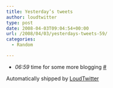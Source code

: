 ```yaml
---
title: Yesterday’s tweets
author: loudtwitter
type: post
date: 2008-04-03T09:04:54+00:00
url: /2008/04/03/yesterdays-tweets-59/
categories:
  - Random

---
```

  * _06:59_ time for some more blogging [#][1]

Automatically shipped by [LoudTwitter][2]

 [1]: http://twitter.com/dangoor/statuses/781397155
 [2]: http://www.loudtwitter.com